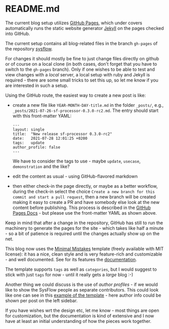 # README.md

The current blog setup utilizes [GitHub Pages](https://pages.github.com/), which under covers automatically runs the static website generator
[Jekyll](https://jekyllrb.com/) on the pages checked into GitHub.

The current setup contains all blog-related files in the branch `gh-pages` of the repository [sysflow](https://github.com/sysflow-telemetry/sysflow).

For changes it should mostly be fine to just change files directly on github or of course on a local clone (in both cases, don't forget that you have to switch to the `gh-pages` branch). Only if one wishes to be able to test and view changes with a _local_ server, a local setup with ruby and Jekyll is required - there are some small tricks to set this up, so let me know if you are interested in such a setup.

Using the GitHub route, the easiest way to create a new post is like:

- create a new file like `YEAR-MONTH-DAY-title.md` in the folder `_posts/`, e.g., `_posts/2021-07-26-sf-processor-0.3.0-rc2.md`.
  The entry should start with this front-matter YAML:
  ```
  ---
  layout: single
  title:  "New release sf-processor 0.3.0-rc2"
  date:   2021-07-28 12:01:25 +0200
  tags:   update
  author_profile: false
  ---
  ```
  We have to consider the tags to use - maybe `update`, `usecase`, `demonstration` and the like?

- edit the content as usual - using GitHub-flavored markdown 
- then either check-in the page directly, or maybe as a better workflow, during the check-in select the choice `Create a new branch for this commit and start a pull request`, then a new branch will be created making it easy to create a PR and have somebody else look at the new content before publishing. This process is described in the [GitHub Pages Docs](https://docs.github.com/en/pages/setting-up-a-github-pages-site-with-jekyll/adding-content-to-your-github-pages-site-using-jekyll#adding-a-new-post-to-your-site) - but please use the front-matter YAML as shown above.

Keep in mind that after a change in the repository, GitHub has still to run the machinery to generate the pages for the site - which takes like half a minute - so a bit of patience is required until the changes actually show up on the net.

This blog now uses the [Minimal Mistakes](https://mmistakes.github.io/minimal-mistakes/) template (freely available with MIT license): it has a nice, clean style and is very feature-rich and customizable - and well documented.
See for its features the [documentation](https://mmistakes.github.io/minimal-mistakes/docs/quick-start-guide/).

The template supports `tags` as well as `categories`, but I would suggest to stick with just `tags` for now - until it really gets a _large_ blog :-)

Another thing we could discuss is the use of _author profiles_ - if we would like to show the SysFlow people as separate contributors. This could look like one can see in this [example of the template](https://mmistakes.github.io/minimal-mistakes/layout-author-override/) - here author info could be shown per post on the left sidebar.

If you have wishes wrt the design etc, let me know - most things are open for customization, but the documentation is kind of extensive and I now have at least an initial understanding of how the pieces work together.
